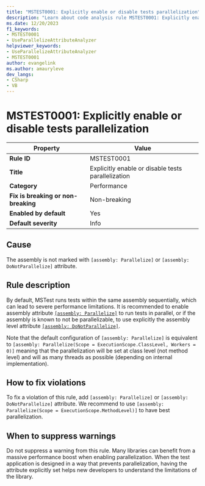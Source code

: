 ```yaml
---
title: "MSTEST0001: Explicitly enable or disable tests parallelization"
description: "Learn about code analysis rule MSTEST0001: Explicitly enable or disable tests parallelization"
ms.date: 12/20/2023
f1_keywords:
- MSTEST0001
- UseParallelizeAttributeAnalyzer
helpviewer_keywords:
- UseParallelizeAttributeAnalyzer
- MSTEST0001
author: evangelink
ms.author: amauryleve
dev_langs:
- CSharp
- VB
---
```

# MSTEST0001: Explicitly enable or disable tests parallelization

| Property                            | Value                                              |
|-------------------------------------|----------------------------------------------------|
| **Rule ID**                         | MSTEST0001                                         |
| **Title**                           | Explicitly enable or disable tests parallelization |
| **Category**                        | Performance                                        |
| **Fix is breaking or non-breaking** | Non-breaking                                       |
| **Enabled by default**              | Yes                                                |
| **Default severity**                | Info                                            |

## Cause

The assembly is not marked with `[assembly: Parallelize]` or `[assembly: DoNotParallelize]` attribute.

## Rule description

By default, MSTest runs tests within the same assembly sequentially, which can lead to severe performance limitations. It is recommended to enable assembly attribute [`[assembly: Parallelize]`](https://learn.microsoft.com/dotnet/api/microsoft.visualstudio.testtools.unittesting.parallelizeattribute) to run tests in parallel, or if the assembly is known to not be parallelizable, to use explicitly the assembly level attribute [`[assembly: DoNotParallelize]`](https://learn.microsoft.com/dotnet/api/microsoft.visualstudio.testtools.unittesting.donotparallelizeattribute).

Note that the default configuration of `[assembly: Parallelize]` is equivalent to `[assembly: Parallelize(Scope = ExecutionScope.ClassLevel, Workers = 0)]` meaning that the parallelization will be set at class level (not method level) and will as many threads as possible (depending on internal implementation).

## How to fix violations

To fix a violation of this rule, add `[assembly: Parallelize]` or `[assembly: DoNotParallelize]` attribute. We recommend to use `[assembly: Parallelize(Scope = ExecutionScope.MethodLevel)]` to have best parallelization.

## When to suppress warnings

Do not suppress a warning from this rule. Many libraries can benefit from a massive performance boost when enabling parallelization. When the test application is designed in a way that prevents parallelization, having the attribute explicitly set helps new developers to understand the limitations of the library.
